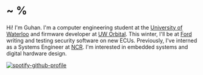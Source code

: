 <h1>~ %</h1>

Hi! I'm Guhan. I'm a computer engineering student at the [University of Waterloo](https://github.com/uWaterloo) and firmware developer at [UW Orbital](https://github.com/UWOrbital). This winter, I'll be at [Ford](https://github.com/Ford) writing and testing security software on new ECUs. Previously, I've interned as a Systems Engineer at [NCR](https://github.com/NCR-Corporation). I'm interested in embedded systems and digital hardware design.

[![spotify-github-profile](https://spotify-github-profile.kittinanx.com/api/view?uid=dcgrvurkqla8ap9uyl02pj2tl&cover_image=true&theme=natemoo-re&show_offline=false&background_color=000000&interchange=false&bar_color=8d97c8&bar_color_cover=false)](https://github.com/kittinan/spotify-github-profile)
